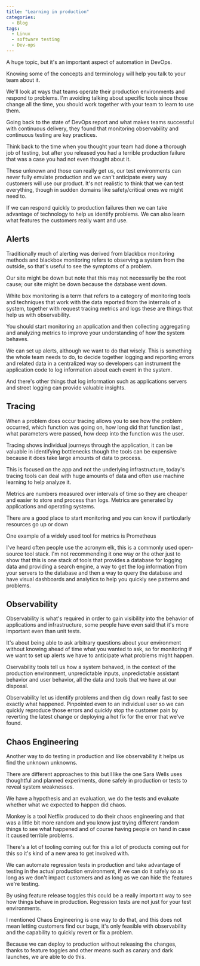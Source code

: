 ```yaml
---
title: "Learning in production"
categories:
  - Blog
tags:
  - Linux
  - software testing
  - Dev-ops
---
```

A huge topic, but it's an important aspect of automation in DevOps.

Knowing some of the concepts and terminology will help you talk to your team about it.

We'll look at ways that teams operate their production environments and respond to problems. I'm avoiding talking about specific tools since those change all the time, you should work together with your team to learn to use them.

Going back to the state of DevOps report and what makes teams successful with continuous delivery, they found that monitoring observability and continuous testing are key practices. 

Think back to the time when you thought your team had done a thorough job of testing, but after you released you had a terrible production failure that was a case you had not even thought about it. 

These unknown and those can really get us, our test environments can never fully emulate production and we can't anticipate every way customers will use our product. It's not realistic to think that we can test everything, though in sudden domains like safety/critical ones we might need to.

If we can respond quickly to production failures then we can take advantage of technology to help us identify problems. We can also learn what features the customers really want and use.

<h2> Alerts </h2>

Traditionally much of alerting was derived from blackbox monitoring methods and blackbox monitoring refers to observing a system from the outside, so that's useful to see the symptoms of a problem. 

Our site might be down but note that this may not necessarily be the root cause; our site might be down because the database went down.


White box monitoring is a term that refers to a category of monitoring tools and techniques that work with the data reported from the internals of a system, together with request tracing metrics and logs these are things that help us with observability.

You should start monitoring an application and then collecting aggregating and analyzing metrics to improve your understanding of how the system behaves.

We can set up alerts, although we want to do that wisely. This is something the whole team needs to do, to decide together logging and  reporting errors and related data in a centralized way so developers can instrument the application code to log information about each event in the system.

And there's other things that log information such as applications servers and street logging can provide valuable insights. 

<h2>Tracing</h2>

When a problem does occur tracing allows you to see how the problem occurred, which function was going on, how long did that function last , what parameters were passed, how deep into the function was the user.

Tracing shows individual journeys through the application, it can be valuable in identifying bottlenecks though the tools can be expensive because it does take large amounts of data to process.

This is focused on the app and not the underlying infrastructure, today's tracing tools can deal with huge amounts of data and often use machine learning to help analyze it.

Metrics are numbers measured over intervals of time so they are cheaper and easier to store and process than logs. Metrics are generated by applications and operating systems.

There are a good place to start monitoring and you can know if particularly resources go up or down 

One example of a widely used tool for metrics is Prometheus 


I've heard often people use the acronym elk, this is a commonly used open-source tool stack. I'm not recommending it one way or the other just to show that this is one stack of tools that provides a database for logging data and providing a search engine, a way to get the log information from your servers to the database and then a way to query the database and have visual dashboards and analytics to help you quickly see patterns and problems.

<h2>Observability</h2> 

Observability is what's required in order to gain visibility into the behavior of applications and infrastructure, some people have even said that it's more important even than unit tests.

It's about being able to ask arbitrary questions about your environment without knowing ahead of time what you wanted to ask, so for monitoring if we want to set up alerts we have to anticipate what problems might happen. 

Oservability tools tell us how a system behaved, in the context of the production environment, unpredictable inputs, unpredictable assistant behavior and user behavior, all the data and tools that we have at our disposal.


Observability let us identify problems and then dig down really fast to see exactly what happened. Pinpointed even to an individual user so we can quickly reproduce those errors and quickly stop the customer pain by reverting the latest change or deploying a hot fix for the error that we've found.

<h2>Chaos Engineering</h2> 

Another way to do testing in production and like observability it helps us find the unknown unknowns.

There are different approaches to this but I like the one Sara Wells uses thoughtful and planned experiments, done safely in production or tests to reveal system weaknesses.

We have a hypothesis and an evaluation, we do the tests and evaluate whether what we expected to happen did chaos.

Monkey is a tool Netflix produced to do their chaos engineering and that was a little bit more random and you know just trying different random things to see what happened and of course having people on hand in case it caused terrible problems.

There's a lot of tooling coming out for this a lot of products coming out for this so it's kind of a new area to get involved with. 


We can automate regression tests in production and take advantage of testing in the actual production environment, if we can do it safely so as long as we don't impact customers and as long as we can hide the features we're testing.

By using feature release toggles this could be a really important way to see how things behave in production. Regression tests are not just for your test environments.

I mentioned Chaos Engineering is one way to do that, and this does not mean letting customers find our bugs, it's only feasible with observability and the capability to quickly revert or fix a problem.

Because we can deploy to production without releasing the changes, thanks to feature toggles and other means such as canary and dark launches, we are able to do this.

